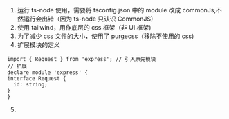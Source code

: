 1. 运行 ts-node 使用，需要将 tsconfig.json 中的 module 改成 commonJs,不然运行会出错（因为 ts-node 只认识 CommonJS)
2. 使用 tailwind，用作底层的 css 框架（非 UI 框架)
3. 为了减少 css 文件的大小，使用了 purgecss（移除不使用的 css)
4. 扩展模块的定义

```
import { Request } from 'express'; // 引入原先模块
// 扩展
declare module 'express' {
interface Request {
  id: string;
}
}
```

5.
